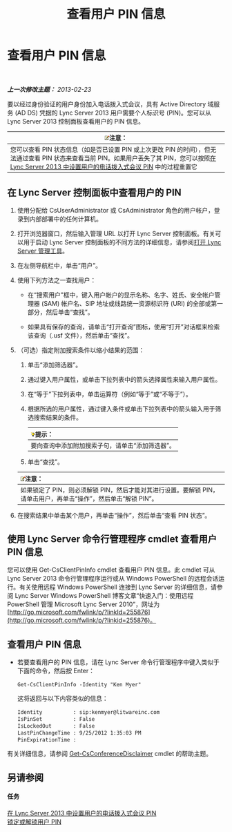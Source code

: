 ﻿---
title: 查看用户 PIN 信息
TOCTitle: 查看用户 PIN 信息
ms:assetid: 59e38117-8112-4851-82ac-a746ffa0f89d
ms:mtpsurl: https://technet.microsoft.com/zh-cn/library/JJ688067(v=OCS.15)
ms:contentKeyID: 49888431
ms.date: 05/19/2016
mtps_version: v=OCS.15
ms.translationtype: HT
---

# 查看用户 PIN 信息

 

_**上一次修改主题：** 2013-02-23_

要以经过身份验证的用户身份加入电话拨入式会议，具有 Active Directory 域服务 (AD DS) 凭据的 Lync Server 2013 用户需要个人标识号 (PIN)。您可以从 Lync Server 2013 控制面板查看用户的 PIN 信息。

<table>
<thead>
<tr class="header">
<th><img src="images/Dn783119.note(OCS.15).gif" title="note" alt="note" />注意：</th>
</tr>
</thead>
<tbody>
<tr class="odd">
<td>您可以查看 PIN 状态信息（如是否已设置 PIN 或上次更改 PIN 的时间），但无法通过查看 PIN 状态来查看当前 PIN。如果用户丢失了其 PIN，您可以按照<a href="lync-server-2013-set-a-user-s-dial-in-conferencing-pin.md">在 Lync Server 2013 中设置用户的电话拨入式会议 PIN</a> 中的过程重置它</td>
</tr>
</tbody>
</table>


## 在 Lync Server 控制面板中查看用户的 PIN

1.  使用分配给 CsUserAdministrator 或 CsAdministrator 角色的用户帐户，登录到内部部署中的任何计算机。

2.  打开浏览器窗口，然后输入管理 URL 以打开 Lync Server 控制面板。有关可以用于启动 Lync Server 控制面板的不同方法的详细信息，请参阅[打开 Lync Server 管理工具](lync-server-2013-open-lync-server-administrative-tools.md)。

3.  在左侧导航栏中，单击“用户”。

4.  使用下列方法之一查找用户：
    
      - 在“搜索用户”框中，键入用户帐户的显示名称、名字、姓氏、安全帐户管理器 (SAM) 帐户名、SIP 地址或线路统一资源标识符 (URI) 的全部或第一部分，然后单击“查找”。
    
      - 如果具有保存的查询，请单击“打开查询”图标，使用“打开”对话框来检索该查询（.usf 文件），然后单击“查找”。

5.  （可选）指定附加搜索条件以缩小结果的范围：
    
    1.  单击“添加筛选器”。
    
    2.  通过键入用户属性，或单击下拉列表中的箭头选择属性来输入用户属性。
    
    3.  在“等于”下拉列表中，单击运算符（例如“等于”或“不等于”）。
    
    4.  根据所选的用户属性，通过键入条件或单击下拉列表中的箭头输入用于筛选搜索结果的条件。
        
        <table>
        <thead>
        <tr class="header">
        <th><img src="images/Gg398094.tip(OCS.15).gif" title="tip" alt="tip" />提示：</th>
        </tr>
        </thead>
        <tbody>
        <tr class="odd">
        <td>要向查询中添加附加搜索子句，请单击“添加筛选器”。</td>
        </tr>
        </tbody>
        </table>
    
    5.  单击“查找”。
    
    <table>
    <thead>
    <tr class="header">
    <th><img src="images/Dn783119.note(OCS.15).gif" title="note" alt="note" />注意：</th>
    </tr>
    </thead>
    <tbody>
    <tr class="odd">
    <td>如果锁定了 PIN，则必须解锁 PIN，然后才能对其进行设置。要解锁 PIN，请单击用户，再单击“操作”，然后单击“解锁 PIN”。</td>
    </tr>
    </tbody>
    </table>


6.  在搜索结果中单击某个用户，再单击“操作”，然后单击“查看 PIN 状态”。

## 使用 Lync Server 命令行管理程序 cmdlet 查看用户 PIN 信息

您可以使用 Get-CsClientPinInfo cmdlet 查看用户 PIN 信息。此 cmdlet 可从 Lync Server 2013 命令行管理程序运行或从 Windows PowerShell 的远程会话运行。有关使用远程 Windows PowerShell 连接到 Lync Server 的详细信息，请参阅 Lync Server Windows PowerShell 博客文章“快速入门：使用远程 PowerShell 管理 Microsoft Lync Server 2010”，网址为 [http://go.microsoft.com/fwlink/p/?linkId=255876](http://go.microsoft.com/fwlink/p/?linkid=255876)。

## 查看用户 PIN 信息

  - 若要查看用户的 PIN 信息，请在 Lync Server 命令行管理程序中键入类似于下面的命令，然后按 Enter：
    
        Get-CsClientPinInfo -Identity "Ken Myer"
    
    这将返回与以下内容类似的信息：
    
        Identity          : sip:kenmyer@litwareinc.com
        IsPinSet          : False
        IsLockedOut       : False
        LastPinChangeTime : 9/25/2012 1:35:03 PM
        PinExpirationTime :

有关详细信息，请参阅 [Get-CsConferenceDisclaimer](get-csconferencedisclaimer.md) cmdlet 的帮助主题。

## 另请参阅

#### 任务

[在 Lync Server 2013 中设置用户的电话拨入式会议 PIN](lync-server-2013-set-a-user-s-dial-in-conferencing-pin.md)  
[锁定或解锁用户 PIN](lync-server-2013-lock-or-unlock-a-user-pin.md)

